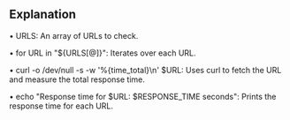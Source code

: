 ## Explanation

• URLS: An array of URLs to check.

• for URL in "${URLS[@]}": Iterates over each URL.

• curl -o /dev/null -s -w '%{time_total}\n' $URL: Uses curl to fetch the URL and
measure the total response time.

• echo "Response time for $URL: $RESPONSE_TIME seconds": Prints the response
time for each URL.
